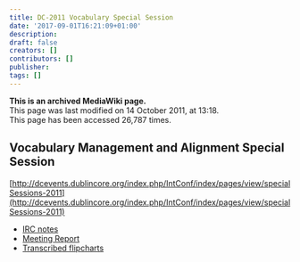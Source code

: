 ```yaml
---
title: DC-2011 Vocabulary Special Session
date: '2017-09-01T16:21:09+01:00'
description: 
draft: false
creators: []
contributors: []
publisher: 
tags: []
---
```


 **This is an archived MediaWiki page.**  
This page was last modified on 14 October 2011, at 13:18.  
This page has been accessed 26,787 times.

## Vocabulary Management and Alignment Special Session 

[http://dcevents.dublincore.org/index.php/IntConf/index/pages/view/specialSessions-2011](http://dcevents.dublincore.org/index.php/IntConf/index/pages/view/specialSessions-2011)

- [IRC notes](/archive/mediawiki_wiki/DC-2011_Vocabulary_Special_Session/IRC_notes "DC-2011 Vocabulary Special Session/IRC notes")
- [Meeting Report](/archive/mediawiki_wiki/DC-2011_Vocabulary_Special_Session/Meeting_Report "DC-2011 Vocabulary Special Session/Meeting Report")
- [Transcribed flipcharts](/archive/mediawiki_wiki/DC-2011_Vocabulary_Special_Session/Transcribed_flipcharts "DC-2011 Vocabulary Special Session/Transcribed flipcharts")

